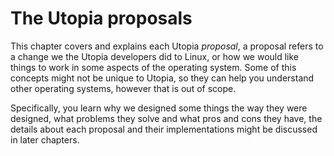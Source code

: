 # The Utopia proposals

This chapter covers and explains each Utopia _proposal_, a proposal refers to a change we the Utopia developers did to Linux, or how we would like things to work in some aspects of the operating system. Some of this concepts might not be unique to Utopia, so they can help you understand other operating systems, however that is out of scope.

Specifically, you learn why we designed some things the way they were designed, what problems they solve and what pros and cons they have, the details about each proposal and their implementations might be discussed in later chapters.
